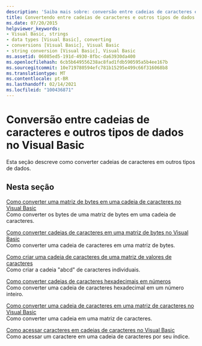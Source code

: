 ```yaml
---
description: 'Saiba mais sobre: conversão entre cadeias de caracteres e outros tipos de dados no Visual Basic'
title: Convertendo entre cadeias de caracteres e outros tipos de dados
ms.date: 07/20/2015
helpviewer_keywords:
- Visual Basic, strings
- data types [Visual Basic], converting
- conversions [Visual Basic], Visual Basic
- string conversion [Visual Basic], Visual Basic
ms.assetid: 06085ed5-191d-4930-8fbc-da63930da400
ms.openlocfilehash: 6cb5b649556238ac8fad1fdb590595a5b4ee167b
ms.sourcegitcommit: 10e719780594efc781b15295e499c66f316068b8
ms.translationtype: MT
ms.contentlocale: pt-BR
ms.lasthandoff: 02/14/2021
ms.locfileid: "100436871"
---
```

# <a name="converting-between-strings-and-other-data-types-in-visual-basic"></a>Conversão entre cadeias de caracteres e outros tipos de dados no Visual Basic

Esta seção descreve como converter cadeias de caracteres em outros tipos de dados.

## <a name="in-this-section"></a>Nesta seção

[Como converter uma matriz de bytes em uma cadeia de caracteres no Visual Basic](how-to-convert-an-array-of-bytes-into-a-string.md)  
Como converter os bytes de uma matriz de bytes em uma cadeia de caracteres.

[Como converter cadeias de caracteres em uma matriz de bytes no Visual Basic](how-to-convert-strings-into-an-array-of-bytes.md)  
Como converter uma cadeia de caracteres em uma matriz de bytes.

[Como criar uma cadeia de caracteres de uma matriz de valores de caracteres](how-to-create-a-string-from-an-array-of-char-values.md)  
Como criar a cadeia "abcd" de caracteres individuais.

[Como converter cadeias de caracteres hexadecimais em números](how-to-convert-hexadecimal-strings-to-numbers.md)  
Como converter uma cadeia de caracteres hexadecimal em um número inteiro.

[Como converter uma cadeia de caracteres em uma matriz de caracteres no Visual Basic](how-to-convert-a-string-to-an-array-of-characters.md)  
Como converter uma cadeia em uma matriz de caracteres.

[Como acessar caracteres em cadeias de caracteres no Visual Basic](how-to-access-characters-in-strings.md)  
Como acessar um caractere em uma cadeia de caracteres por seu índice.
